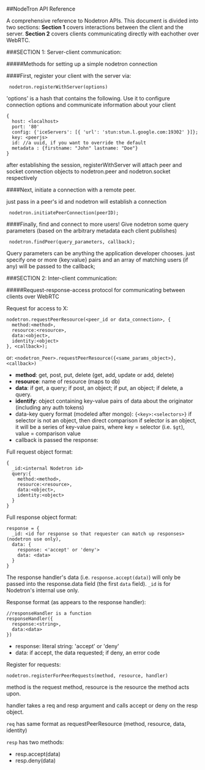 ##NodeTron API Reference

A comprehensive reference to Nodetron APIs.  This document is divided into two sections:  __Section 1__ covers interactions between the client and the server.  __Section 2__ covers clients communicating directly with eachother over WebRTC.

###SECTION 1: Server-client communication:

#####Methods for setting up a simple nodetron connection

####First, register your client with the server via:

     nodetron.registerWithServer(options)

'options' is a hash that contains the following.   Use it to configure connection options and communicate information about your client

    {
      host: <localhost>
      port: '80'
      config: {'iceServers': [{ 'url': 'stun:stun.l.google.com:19302' }]};
      key: <peerjs>
      id: //a uuid, if you want to override the default
      metadata : {firstname: "John" lastname: "Doe"}
    }

after establishing the session, registerWithServer will attach peer and socket connection objects to nodetron.peer and nodetron.socket respectively

####Next, initiate a connection with a remote peer.

just pass in a peer's id and nodetron will establish a connection

     nodetron.initiatePeerConnection(peerID);

####Finally, find and connect to more users!
Give nodetron some query parameters (based on the arbitrary metadata each client publishes)

     nodetron.findPeer(query_parameters, callback);

Query parameters can be anything the application developer chooses.  just specify one or more {key:value} pairs and an array of matching users (if any) will be passed to the callback;


###SECTION 2: Inter-client communication:

#####Request-response-access protocol for communicating between clients over WebRTC

Request for access to X:

    nodetron.requestPeerResource(<peer_id or data_connection>, {
      method:<method>,
      resource:<resource>,
      data:<object>,
      identity:<object>
    }, <callback>);

or:
`<nodetron_Peer>.requestPeerResource({<same_params_object>}, <callback>)`

* __method__: get, post, put, delete (get, add, update or add, delete)
* __resource__: name of resource (maps to db)
* __data__: if get, a query; if post, an object; if put, an object; if delete, a query.
* __identify__: object containing key-value pairs of data about the originator (including any auth tokens)
* data-key query format (modeled after mongo): `{<key>:<selectors>}`
    if selector is not an object, then direct comparison
    if selector is an object, it will be a series of key-value pairs, where key = selector (i.e. `$gt`), value = comparison value
* callback is passed the response:

Full request object format:

    {
      _id:<internal Nodetron id>
      query:{
        method:<method>,
        resource:<resource>,
        data:<object>,
        identity:<object>
      }
    }


Full response object format:

    response = {
      _id: <id for response so that requester can match up responses> (nodetron use only),
      data: {
        response: <'accept' or 'deny'>
        data: <data>
      }
    }

The response handler's data (i.e. `response.accept(data)`) will only be passed into the response.data field (the first `data` field). `_id` is for Nodetron's internal use only.

Response format (as appears to the response handler):

    //responseHandler is a function
    responseHandler({
      response:<string>,
      data:<data>
    })

* response: literal string: 'accept' or 'deny'
* data: if accept, the data requested; if deny, an error code

Register for requests:

`nodetron.registerForPeerRequests(method, resource, handler)`

method is the request method, resource is the resource the method acts upon.

handler takes a req and resp argument and calls accept or deny on the resp object.

`req` has same format as requestPeerResource (method, resource, data, identity)

`resp` has two methods:
* resp.accept(data)
* resp.deny(data)
